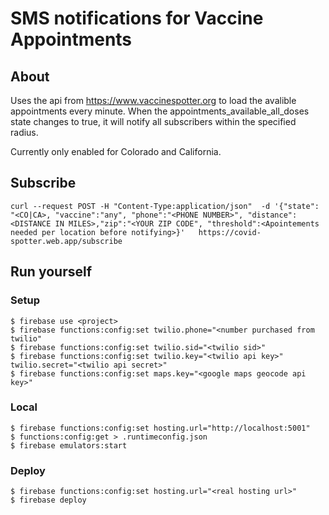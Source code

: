 # SMS notifications for Vaccine Appointments

## About
Uses the api from https://www.vaccinespotter.org to load the avalible appointments every minute. When the appointments_available_all_doses state changes to true, it will notify all subscribers within the specified radius.

Currently only enabled for Colorado and California.

## Subscribe
```
curl --request POST -H "Content-Type:application/json"  -d '{"state": "<CO|CA>, "vaccine":"any", "phone":"<PHONE NUMBER>", "distance":<DISTANCE IN MILES>,"zip":"<YOUR ZIP CODE", "threshold":<Apointements needed per location before notifying>}'   https://covid-spotter.web.app/subscribe
```

## Run yourself

### Setup
```
$ firebase use <project>
$ firebase functions:config:set twilio.phone="<number purchased from twilio"
$ firebase functions:config:set twilio.sid="<twilio sid>"
$ firebase functions:config:set twilio.key="<twilio api key>" twilio.secret="<twilio api secret>"
$ firebase functions:config:set maps.key="<google maps geocode api key>"
```

### Local
```
$ firebase functions:config:set hosting.url="http://localhost:5001"
$ functions:config:get > .runtimeconfig.json
$ firebase emulators:start
```

### Deploy
```
$ firebase functions:config:set hosting.url="<real hosting url>"
$ firebase deploy
```